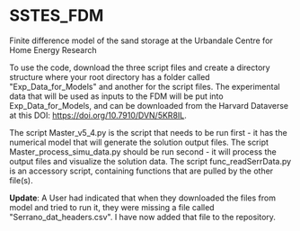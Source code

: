 # SSTES_FDM
Finite difference model of the sand storage at the Urbandale Centre for Home Energy Research

To use the code, download the three script files and create a directory structure where your root directory has a folder called "Exp_Data_for_Models" and another for the script files. The experimental data that will be used as inputs to the FDM will be put into Exp_Data_for_Models, and can be downloaded from the Harvard Dataverse at this DOI: https://doi.org/10.7910/DVN/5KR8IL. 

The script Master_v5_4.py is the script that needs to be run first - it has the numerical model that will generate the solution output files. 
The script Master_process_simu_data.py should be run second - it will process the output files and visualize the solution data.
The script func_readSerrData.py is an accessory script, containing functions that are pulled by the other file(s).

**Update**: A User had indicated that when they downloaded the files from model and tried to run it, they were missing a file called "Serrano_dat_headers.csv". I have now added that file to the repository.
